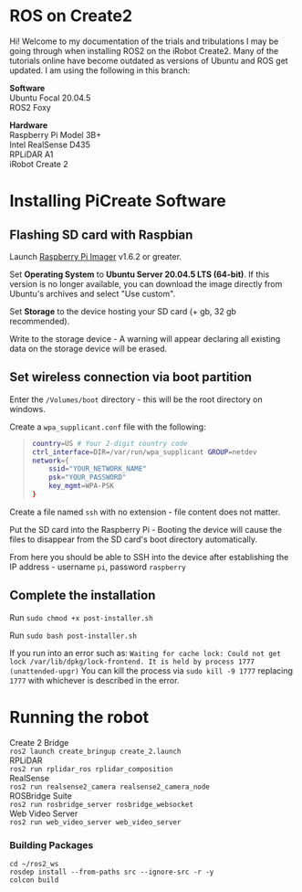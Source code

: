 
# ROS on Create2

Hi! Welcome to my documentation of the trials and tribulations I may be going through when installing ROS2 on the iRobot Create2. Many of the tutorials online have become outdated as versions of Ubuntu and ROS get updated. I am using the following in this branch:

**Software**  
Ubuntu Focal 20.04.5  
ROS2 Foxy  

**Hardware**  
Raspberry Pi Model 3B+  
Intel RealSense D435  
RPLiDAR A1  
iRobot Create 2  

# Installing PiCreate Software

## Flashing SD card with Raspbian

Launch [Raspberry Pi Imager](https://www.raspberrypi.com/software/) v1.6.2 or greater.

Set **Operating System** to **Ubuntu Server 20.04.5 LTS (64-bit)**. If this version is no longer available, you can download the image directly from Ubuntu's archives and select "Use custom".

Set **Storage** to the device hosting your SD card (+ gb, 32 gb recommended).

Write to the storage device - A warning will appear declaring all existing data on the storage device will be erased.

## Set wireless connection via boot partition

Enter the `/Volumes/boot` directory - this will be the root directory on windows.

Create a `wpa_supplicant.conf` file with the following:

> ```bash
> country=US # Your 2-digit country code
> ctrl_interface=DIR=/var/run/wpa_supplicant GROUP=netdev
> network={
>     ssid="YOUR_NETWORK_NAME"
>     psk="YOUR_PASSWORD"
>     key_mgmt=WPA-PSK
> }
> ```

Create a file named `ssh` with no extension - file content does not matter.

Put the SD card into the Raspberry Pi - Booting the device will cause the files to disappear from the SD card's boot directory automatically.

From here you should be able to SSH into the device after establishing the IP address - username `pi`, password `raspberry`

## Complete the installation

Run `sudo chmod +x post-installer.sh`

Run `sudo bash post-installer.sh`

If you run into an error such as:
`Waiting for cache lock: Could not get lock /var/lib/dpkg/lock-frontend. It is held by process 1777 (unattended-upgr)`
You can kill the process via `sudo kill -9 1777` replacing `1777` with whichever is described in the error.

# Running the robot

Create 2 Bridge  
`ros2 launch create_bringup create_2.launch`  
RPLiDAR  
`ros2 run rplidar_ros rplidar_composition`  
RealSense  
`ros2 run realsense2_camera realsense2_camera_node`  
ROSBridge Suite  
`ros2 run rosbridge_server rosbridge_websocket`  
Web Video Server  
`ros2 run web_video_server web_video_server`  

### Building Packages

```
cd ~/ros2_ws
rosdep install --from-paths src --ignore-src -r -y
colcon build
```
